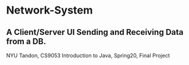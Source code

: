 # Network-System
## A Client/Server UI Sending and Receiving Data from a DB.
NYU Tandon, CS9053 Introduction to Java, Spring20, Final Project
